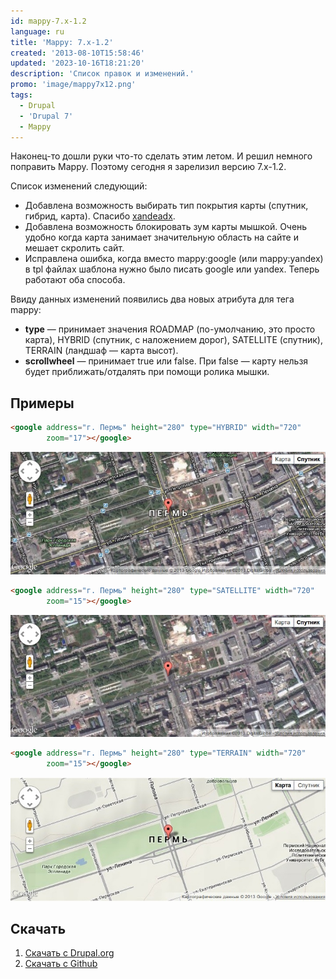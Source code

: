 ```yaml
---
id: mappy-7.x-1.2
language: ru
title: 'Mappy: 7.x-1.2'
created: '2013-08-10T15:58:46'
updated: '2023-10-16T18:21:20'
description: 'Список правок и изменений.'
promo: 'image/mappy7х12.png'
tags:
  - Drupal
  - 'Drupal 7'
  - Mappy
---
```


Наконец-то дошли руки что-то сделать этим летом. И решил немного поправить
Mappy. Поэтому сегодня я зарелизил версию 7.x-1.2.

Список изменений следующий:

- Добавлена возможность выбирать тип покрытия карты (спутник, гибрид, карта).
  Спасибо [xandeadx](http://xandeadx.ru/).
- Добавлена возможность блокировать зум карты мышкой. Очень удобно когда карта
  занимает значительную область на сайте и мешает скролить сайт.
- Исправлена ошибка, когда вместо mappy:google (или mappy:yandex) в tpl файлах
  шаблона нужно было писать google или yandex. Теперь работают оба способа.

Ввиду данных изменений появились два новых атрибута для тега mappy:

- **type** — принимает значения ROADMAP (по-умолчанию, это просто карта),
  HYBRID (спутник, с наложением дорог), SATELLITE (спутник), TERRAIN (ландшаф —
  карта высот).
- **scrollwheel** — принимает true или false. При false — карту нельзя будет
  приближать/отдалять при помощи ролика мышки.

## Примеры

```html {"header":"Пример 1"}
<google address="г. Пермь" height="280" type="HYBRID" width="720"
        zoom="17"></google>
```

![HYBRID mappy](image/1.jpg)

```html {"header":"Пример 2"}
<google address="г. Пермь" height="280" type="SATELLITE" width="720"
        zoom="15"></google>
```

![SATELLITE mappy](image/2.jpg)

```html {"header":"Пример 3"}
<google address="г. Пермь" height="280" type="TERRAIN" width="720"
        zoom="15"></google>
```

![TERRAIN mappy](image/3.jpg)

## Скачать

1. [Скачать с Drupal.org](https://drupal.org/project/mappy)
2. [Скачать с Github](https://github.com/Niklan/mappy/releases)
